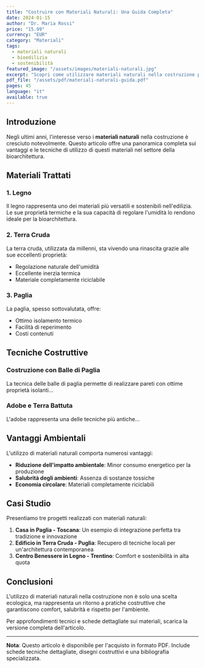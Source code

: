 ```yaml
---
title: "Costruire con Materiali Naturali: Una Guida Completa"
date: 2024-01-15
author: "Dr. Maria Rossi"
price: "15.99"
currency: "EUR"
category: "Materiali"
tags: 
  - materiali naturali
  - bioedilizia
  - sostenibilità
featured_image: "/assets/images/materiali-naturali.jpg"
excerpt: "Scopri come utilizzare materiali naturali nella costruzione per creare abitazioni salubri e sostenibili. Una guida pratica con esempi concreti e tecniche innovative."
pdf_file: "/assets/pdf/materiali-naturali-guida.pdf"
pages: 45
language: "it"
available: true
---
```


## Introduzione

Negli ultimi anni, l'interesse verso i **materiali naturali** nella costruzione è cresciuto notevolmente. Questo articolo offre una panoramica completa sui vantaggi e le tecniche di utilizzo di questi materiali nel settore della bioarchitettura.

## Materiali Trattati

### 1. Legno
Il legno rappresenta uno dei materiali più versatili e sostenibili nell'edilizia. Le sue proprietà termiche e la sua capacità di regolare l'umidità lo rendono ideale per la bioarchitettura.

### 2. Terra Cruda
La terra cruda, utilizzata da millenni, sta vivendo una rinascita grazie alle sue eccellenti proprietà:
- Regolazione naturale dell'umidità
- Eccellente inerzia termica
- Materiale completamente riciclabile

### 3. Paglia
La paglia, spesso sottovalutata, offre:
- Ottimo isolamento termico
- Facilità di reperimento
- Costi contenuti

## Tecniche Costruttive

### Costruzione con Balle di Paglia
La tecnica delle balle di paglia permette di realizzare pareti con ottime proprietà isolanti...

### Adobe e Terra Battuta
L'adobe rappresenta una delle tecniche più antiche...

## Vantaggi Ambientali

L'utilizzo di materiali naturali comporta numerosi vantaggi:
- **Riduzione dell'impatto ambientale**: Minor consumo energetico per la produzione
- **Salubrità degli ambienti**: Assenza di sostanze tossiche
- **Economia circolare**: Materiali completamente riciclabili

## Casi Studio

Presentiamo tre progetti realizzati con materiali naturali:

1. **Casa in Paglia - Toscana**: Un esempio di integrazione perfetta tra tradizione e innovazione
2. **Edificio in Terra Cruda - Puglia**: Recupero di tecniche locali per un'architettura contemporanea
3. **Centro Benessere in Legno - Trentino**: Comfort e sostenibilità in alta quota

## Conclusioni

L'utilizzo di materiali naturali nella costruzione non è solo una scelta ecologica, ma rappresenta un ritorno a pratiche costruttive che garantiscono comfort, salubrità e rispetto per l'ambiente.

Per approfondimenti tecnici e schede dettagliate sui materiali, scarica la versione completa dell'articolo.

---

**Nota**: Questo articolo è disponibile per l'acquisto in formato PDF. Include schede tecniche dettagliate, disegni costruttivi e una bibliografia specializzata.